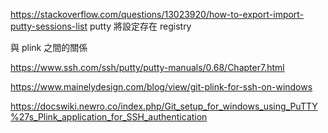 https://stackoverflow.com/questions/13023920/how-to-export-import-putty-sessions-list
putty 將設定存在 registry

與 plink 之間的關係

https://www.ssh.com/ssh/putty/putty-manuals/0.68/Chapter7.html

https://www.mainelydesign.com/blog/view/git-plink-for-ssh-on-windows

https://docswiki.newro.co/index.php/Git_setup_for_windows_using_PuTTY%27s_Plink_application_for_SSH_authentication